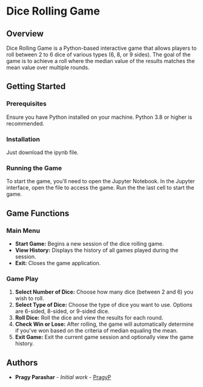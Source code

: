 # Dice Rolling Game

## Overview
Dice Rolling Game is a Python-based interactive game that allows players to roll between 2 to 6 dice of various types (6, 8, or 9 sides). The goal of the game is to achieve a roll where the median value of the results matches the mean value over multiple rounds.

## Getting Started

### Prerequisites
Ensure you have Python installed on your machine. Python 3.8 or higher is recommended.

### Installation
Just download the ipynb file.

### Running the Game
To start the game, you'll need to open the Jupyter Notebook.
In the Jupyter interface, open the file to access the game. Run the the last cell to start the game.

## Game Functions

### Main Menu
- **Start Game:** Begins a new session of the dice rolling game.
- **View History:** Displays the history of all games played during the session.
- **Exit:** Closes the game application.

### Game Play
1. **Select Number of Dice:** Choose how many dice (between 2 and 6) you wish to roll.
2. **Select Type of Dice:** Choose the type of dice you want to use. Options are 6-sided, 8-sided, or 9-sided dice.
3. **Roll Dice:** Roll the dice and view the results for each round.
4. **Check Win or Lose:** After rolling, the game will automatically determine if you've won based on the criteria of median equaling the mean.
5. **Exit Game:** Exit the current game session and optionally view the game history.

## Authors
- **Pragy Parashar** - *Initial work* - [PragyP](https://github.com/pragy29)
